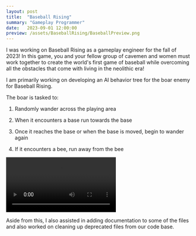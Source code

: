 ```yaml
---
layout: post
title:  "Baseball Rising"
summary: "Gameplay Programmer"
date:   2023-09-01 12:00:00
preview: /assets/BaseballRising/BaseballPreview.png
---
```


I was working on Baseball Rising as a gameplay engineer for the fall of 2023! In this game, you and your fellow group of cavemen and women must work together to create the world's first game of baseball while overcoming all the obstacles that come with living in the neolithic era!

I am primarily working on developing an AI behavior tree for the boar enemy for Baseball Rising.

The boar is tasked to: 

1) Randomly wander across the playing area
  
2) When it encounters a base run towards the base

3) Once it reaches the base or when the base is moved, begin to wander again

4) If it encounters a bee, run away from the bee

<video controls>
    <source src="/assets/BaseballRising/boarai.mov" type="video/quicktime">
    Your browser does not support the video tag.
</video>

Aside from this, I also assisted in adding documentation to some of the files and also worked on cleaning up deprecated files from our code base.